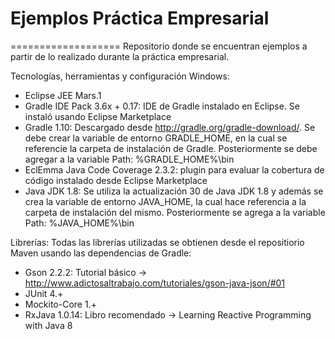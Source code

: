 # Ejemplos Práctica Empresarial
===================
Repositorio donde se encuentran ejemplos a partir de lo realizado durante la práctica empresarial.

Tecnologías, herramientas y configuración Windows:
* Eclipse JEE Mars.1
* Gradle IDE Pack 3.6x + 0.17: IDE de Gradle instalado en Eclipse. Se instaló usando Eclipse Marketplace
* Gradle 1.10: Descargado desde http://gradle.org/gradle-download/. Se debe crear la variable de entorno GRADLE_HOME, en la cual se referencie la carpeta de instalación de Gradle. Posteriormente se debe agregar a la variable Path: %GRADLE_HOME%\bin
* EclEmma Java Code Coverage 2.3.2: plugin para evaluar la cobertura de código instalado desde Eclipse Marketplace
* Java JDK 1.8: Se utiliza la actualización 30 de Java JDK 1.8 y además se crea la variable de entorno JAVA_HOME, la cual hace referencia a la carpeta de instalación del mismo. Posteriormente se agrega a la variable Path: %JAVA_HOME%\bin

Librerías: Todas las librerías utilizadas se obtienen desde el repositiorio Maven usando las dependencias de Gradle: 
* Gson 2.2.2: Tutorial básico -> http://www.adictosaltrabajo.com/tutoriales/gson-java-json/#01
* JUnit 4.+
* Mockito-Core 1.+
* RxJava 1.0.14: Libro recomendado -> Learning Reactive Programming with Java 8
